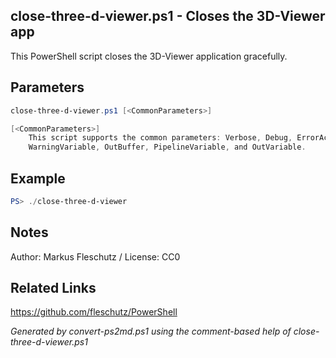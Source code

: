 ## close-three-d-viewer.ps1 - Closes the 3D-Viewer app

This PowerShell script closes the 3D-Viewer application gracefully.

## Parameters
```powershell
close-three-d-viewer.ps1 [<CommonParameters>]

[<CommonParameters>]
    This script supports the common parameters: Verbose, Debug, ErrorAction, ErrorVariable, WarningAction, 
    WarningVariable, OutBuffer, PipelineVariable, and OutVariable.
```

## Example
```powershell
PS> ./close-three-d-viewer

```

## Notes
Author: Markus Fleschutz / License: CC0

## Related Links
https://github.com/fleschutz/PowerShell

*Generated by convert-ps2md.ps1 using the comment-based help of close-three-d-viewer.ps1*
